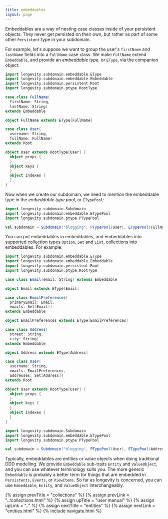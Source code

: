 ```yaml
---
title: embeddables
layout: page
---
```


Embeddables are a way of nesting case classes inside of your
persistent objects. They never get persisted on their own, but rather
as part of some other `Persistent` type in your subdomain.

For example, let's suppose we want to group the user's `firstName` and
`lastName` fields into a `FullName` case class. We make `FullName`
extend `Embeddable`, and provide an _embeddable type_, or `EType`, via
the companion object:

```scala
import longevity.subdomain.embeddable.EType
import longevity.subdomain.embeddable.Embeddable
import longevity.subdomain.persistent.Root
import longevity.subdomain.ptype.RootType

case class FullName(
  firstName: String,
  lastName: String)
extends Embeddable

object FullName extends EType[FullName]

case class User(
  username: String,
  fullName: FullName)
extends Root

object User extends RootType[User] {
  object props {
  }
  object keys {
  }
  object indexes {
  }
}
```

Now when we create our subdomain, we need to mention the embeddable
type in the _embeddable type pool_, or `ETypePool`:

```scala
import longevity.subdomain.Subdomain
import longevity.subdomain.embeddable.ETypePool
import longevity.subdomain.ptype.PTypePool

val subdomain = Subdomain("blogging", PTypePool(User), ETypePool(FullName))
```

You can put embeddables in embeddables, and embeddables into
[supported collection types](../collections.html) `Option`, `Set` and
`List`, collections into embeddables. For example:

```scala
import longevity.subdomain.embeddable.EType
import longevity.subdomain.embeddable.Embeddable
import longevity.subdomain.persistent.Root
import longevity.subdomain.ptype.RootType

case class Email(email: String) extends Embeddable

object Email extends EType[Email]

case class EmailPreferences(
  primaryEmail: Email,
  emails: Set[Email])
extends Embeddable

object EmailPreferences extends EType[EmailPreferences]

case class Address(
  street: String,
  city: String)
extends Embeddable

object Address extends EType[Address]

case class User(
  username: String,
  emails: EmailPreferences,
  addresses: Set[Address])
extends Root

object User extends RootType[User] {
  object props {
  }
  object keys {
  }
  object indexes {
  }
}

import longevity.subdomain.Subdomain
import longevity.subdomain.embeddable.ETypePool
import longevity.subdomain.ptype.PTypePool

val subdomain = Subdomain("blogging", PTypePool(User), ETypePool(Address, Email, EmailPreferences))
```

Typically, embeddables are entities or value objects when doing
traditional DDD modelling. We provide `Embeddable` sub-traits `Entity`
and `ValueObject`, and you can use whatever terminology suits you.
The more generic `Embeddable` is probably a better term for things
that are embedded in `Persistents`, `Events`, or `ViewItems`. So far
as longevity is concerned, you can use `Embeddable`, `Entity`, and
`ValueObject` interchangeably.

{% assign prevTitle = "collections" %}
{% assign prevLink = "../collections.html" %}
{% assign upTitle = "user manual" %}
{% assign upLink = ".." %}
{% assign nextTitle = "entities" %}
{% assign nextLink = "entities.html" %}
{% include navigate.html %}

